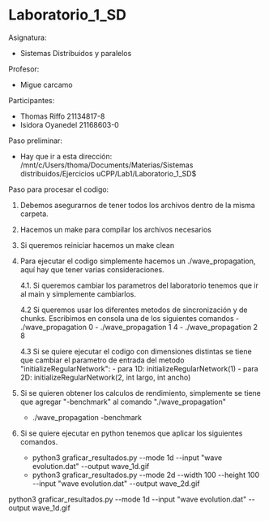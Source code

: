 # Laboratorio_1_SD

Asignatura:
- Sistemas Distribuidos y paralelos

Profesor:
- Migue carcamo

Participantes: 
- Thomas Riffo 21134817-8
- Isidora Oyanedel 21168603-0

Paso preliminar: 

+ Hay que ir a esta dirección: /mnt/c/Users/thoma/Documents/Materias/Sistemas distribuidos/Ejercicios uCPP/Lab1/Laboratorio_1_SD$

Paso para procesar el codigo:

1. Debemos asegurarnos de tener todos los archivos dentro de la misma carpeta.

2. Hacemos un make para compilar los archivos necesarios

3. Si queremos reiniciar hacemos un make clean

4. Para ejecutar el codigo simplemente hacemos un ./wave_propagation, aquí hay que tener varias consideraciones.

    4.1. Si queremos cambiar los parametros del laboratorio tenemos que ir al main y simplemente cambiarlos.

    4.2  Si queremos usar los diferentes metodos de sincronización y de chunks. Escribimos en consola una de los siguientes comandos
        - ./wave_propagation 0
        - ./wave_propagation 1 4
        - ./wave_propagation 2 8
    
    4.3 Si se quiere ejecutar el codigo con dimensiones distintas se tiene que cambiar el parametro de entrada del metodo "initializeRegularNetwork":
        - para 1D: initializeRegularNetwork(1)
        - para 2D: initializeRegularNetwork(2, int largo, int ancho)

5. Si se quieren obtener los calculos de rendimiento, simplemente se tiene que agregar "-benchmark" al comando "./wave_propagation" 
    - ./wave_propagation -benchmark

6. Si se quiere ejecutar en python tenemos que aplicar los siguientes comandos.
    - python3 graficar_resultados.py --mode 1d --input "wave evolution.dat" --output wave_1d.gif
    - python3 graficar_resultados.py --mode 2d --width 100 --height 100 --input "wave evolution.dat" --output wave_2d.gif



python3 graficar_resultados.py --mode 1d --input "wave evolution.dat" --output wave_1d.gif